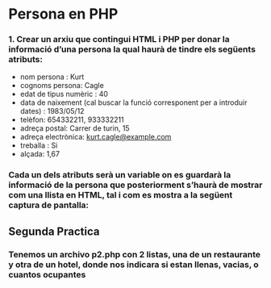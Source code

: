 # Persona en PHP

### 1.  Crear un arxiu que contingui HTML i PHP per donar la informació d’una persona la qual haurà de tindre els següents atributs:

 - nom persona : Kurt
 - cognoms persona: Cagle
 - edat de tipus numèric : 40
 - data de naixement (cal buscar la funció corresponent per a introduir dates) : 1983/05/12
 - telèfon: 654332211, 933332211
 - adreça postal: Carrer de turin, 15
 - adreça electrònica: kurt.cagle@example.com
 - treballa : Si
 - alçada: 1,67

### Cada un dels atributs serà un variable on es guardarà la informació de la persona que posteriorment s’haurà de mostrar com una llista en HTML, tal i com es mostra a la següent captura de pantalla:


## Segunda Practica

### Tenemos un archivo p2.php con 2 listas, una de un restaurante y otra de un hotel, donde nos indicara si estan llenas, vacias, o cuantos ocupantes